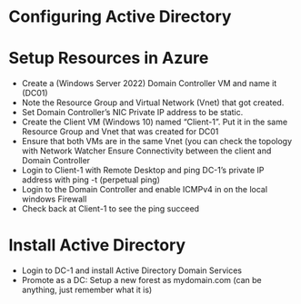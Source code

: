 # Configuring Active Directory

# Setup Resources in Azure
- Create a (Windows Server 2022) Domain Controller VM and name it (DC01)
- Note the Resource Group and Virtual Network (Vnet) that got created.
- Set Domain Controller’s NIC Private IP address to be static.
- Create the Client VM (Windows 10) named “Client-1”. Put it in the same Resource Group and Vnet that was created for DC01 
- Ensure that both VMs are in the same Vnet (you can check the topology with Network Watcher
Ensure Connectivity between the client and Domain Controller
- Login to Client-1 with Remote Desktop and ping DC-1’s private IP address with ping -t <ip address> (perpetual ping)
- Login to the Domain Controller and enable ICMPv4 in on the local windows Firewall
- Check back at Client-1 to see the ping succeed
# Install Active Directory
- Login to DC-1 and install Active Directory Domain Services
- Promote as a DC: Setup a new forest as mydomain.com (can be anything, just remember what it is)
